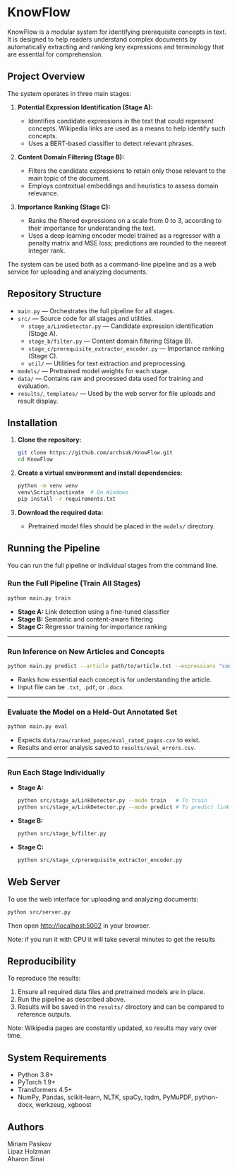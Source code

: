 # KnowFlow

KnowFlow is a modular system for identifying prerequisite concepts in text. It is designed to help readers understand complex documents by automatically extracting and ranking key expressions and terminology that are essential for comprehension.

## Project Overview
The system operates in three main stages:

1. **Potential Expression Identification (Stage A):**
   - Identifies candidate expressions in the text that could represent concepts. Wikipedia links are used as a means to help identify such concepts.
   - Uses a BERT-based classifier to detect relevant phrases.

2. **Content Domain Filtering (Stage B):**
   - Filters the candidate expressions to retain only those relevant to the main topic of the document.
   - Employs contextual embeddings and heuristics to assess domain relevance.

3. **Importance Ranking (Stage C):**
   - Ranks the filtered expressions on a scale from 0 to 3, according to their importance for understanding the text.
   - Uses a deep learning encoder model trained as a regressor with a penalty matrix and MSE loss; predictions are rounded to the nearest integer rank.

The system can be used both as a command-line pipeline and as a web service for uploading and analyzing documents.

## Repository Structure

- `main.py` — Orchestrates the full pipeline for all stages.
- `src/` — Source code for all stages and utilities.
  - `stage_a/LinkDetector.py` — Candidate expression identification (Stage A).
  - `stage_b/filter.py` — Content domain filtering (Stage B).
  - `stage_c/prerequisite_extractor_encoder.py` — Importance ranking (Stage C).
  - `util/` — Utilities for text extraction and preprocessing.
- `models/` — Pretrained model weights for each stage.
- `data/` — Contains raw and processed data used for training and evaluation.
- `results/`, `templates/` — Used by the web server for file uploads and result display.

## Installation

1. **Clone the repository:**
   ```bash
   git clone https://github.com/archsak/KnowFlow.git
   cd KnowFlow
   ```

2. **Create a virtual environment and install dependencies:**
   ```bash
   python -m venv venv
   venv\Scripts\activate  # On Windows
   pip install -r requirements.txt
   ```

3. **Download the required data:**
   - Pretrained model files should be placed in the `models/` directory.

## Running the Pipeline

You can run the full pipeline or individual stages from the command line.

### Run the Full Pipeline (Train All Stages)

```bash
python main.py train
```
- **Stage A:** Link detection using a fine-tuned classifier  
- **Stage B:** Semantic and content-aware filtering  
- **Stage C:** Regressor training for importance ranking  

---

### Run Inference on New Articles and Concepts

```bash
python main.py predict --article path/to/article.txt --expressions "concept1" "concept2"
```
- Ranks how essential each concept is for understanding the article.
- Input file can be `.txt`, `.pdf`, or `.docx`.

---

### Evaluate the Model on a Held-Out Annotated Set

```bash
python main.py eval
```
- Expects `data/raw/ranked_pages/eval_rated_pages.csv` to exist.
- Results and error analysis saved to `results/eval_errors.csv`.

---

### Run Each Stage Individually

- **Stage A:**  
  ```bash
  python src/stage_a/LinkDetector.py --mode train   # To train
  python src/stage_a/LinkDetector.py --mode predict # To predict links
  ```
- **Stage B:**  
  ```bash
  python src/stage_b/filter.py
  ```
- **Stage C:**  
  ```bash
  python src/stage_c/prerequisite_extractor_encoder.py
  ```

## Web Server

To use the web interface for uploading and analyzing documents:

```bash
python src/server.py
```
Then open [http://localhost:5002](http://localhost:5002) in your browser.

Note: if you run it with CPU it will take several minutes to get the results

## Reproducibility

To reproduce the results:
1. Ensure all required data files and pretrained models are in place.
2. Run the pipeline as described above.
3. Results will be saved in the `results/` directory and can be compared to reference outputs.

Note: Wikipedia pages are constantly updated, so results may vary over time.

## System Requirements

- Python 3.8+
- PyTorch 1.9+
- Transformers 4.5+
- NumPy, Pandas, scikit-learn, NLTK, spaCy, tqdm, PyMuPDF, python-docx, werkzeug, xgboost

## Authors
Miriam Pasikov  
Lipaz Holzman  
Aharon Sinai